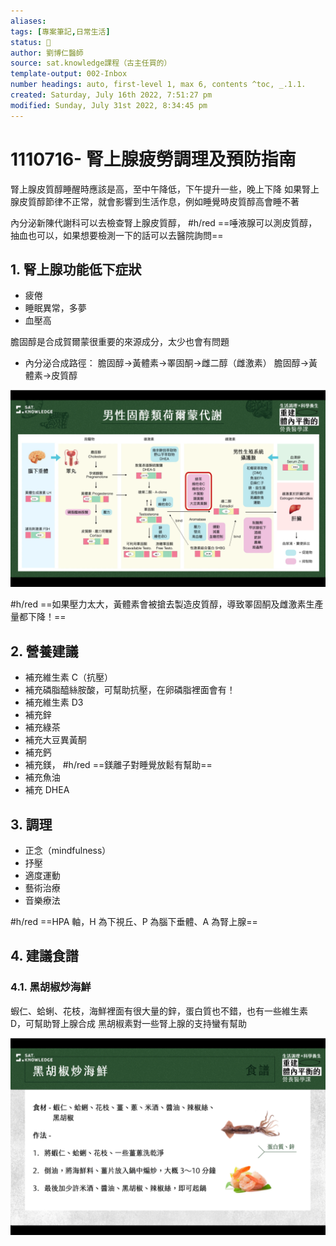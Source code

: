 ```yaml
---
aliases:    
tags: [專案筆記,日常生活]
status: 🌱
author: 劉博仁醫師 
source: sat.knowledge課程（古主任買的） 
template-output: 002-Inbox
number headings: auto, first-level 1, max 6, contents ^toc, _.1.1.
created: Saturday, July 16th 2022, 7:51:27 pm
modified: Sunday, July 31st 2022, 8:34:45 pm
---
```

# 1110716- 腎上腺疲勞調理及預防指南

腎上腺皮質醇睡醒時應該是高，至中午降低，下午提升一些，晚上下降
如果腎上腺皮質醇節律不正常，就會影響到生活作息，例如睡覺時皮質醇高會睡不著

內分泌新陳代謝科可以去檢查腎上腺皮質醇， #h/red ==唾液腺可以測皮質醇，抽血也可以，如果想要檢測一下的話可以去醫院詢問==

## 1. 腎上腺功能低下症狀
- 疲倦
- 睡眠異常，多夢
- 血壓高



膽固醇是合成賀爾蒙很重要的來源成分，太少也會有問題

- 內分泌合成路徑：
膽固醇→黃體素→睪固酮→雌二醇（雌激素）
膽固醇→黃體素→皮質醇


![01|700](https://raw.githubusercontent.com/hoonsor/upgit-Obsidian/main/2022/07/17/upgit_20220717_1658023311.png)



#h/red ==如果壓力太大，黃體素會被搶去製造皮質醇，導致睪固酮及雌激素生產量都下降！==


## 2. 營養建議
- 補充維生素 C（抗壓）
- 補充磷脂醯絲胺酸，可幫助抗壓，在卵磷脂裡面會有！
- 補充維生素 D3
- 補充鋅
- 補充綠茶
- 補充大豆異黃酮
- 補充鈣
- 補充鎂， #h/red ==鎂離子對睡覺放鬆有幫助==
- 補充魚油
- 補充 DHEA


## 3. 調理
- 正念（mindfulness）
- 抒壓
- 適度運動
- 藝術治療
- 音樂療法


#h/red ==HPA 軸，H 為下視丘、P 為腦下垂體、A 為腎上腺==


## 4. 建議食譜
### 4.1. 黑胡椒炒海鮮
蝦仁、蛤蜊、花枝，海鮮裡面有很大量的鋅，蛋白質也不錯，也有一些維生素 D，可幫助腎上腺合成
黑胡椒素對一些腎上腺的支持蠻有幫助

![01|700](https://raw.githubusercontent.com/hoonsor/upgit-Obsidian/main/2022/07/17/upgit_20220717_1658023407.png)
